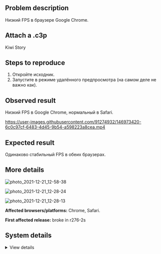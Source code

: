 ## Problem description

Низкий FPS в браузере Google Chrome.

## Attach a .c3p

Kiwi Story

## Steps to reproduce

1. Откройте исходник.
2. Запустите в режиме удалённого предпросмотра (на самом деле не важно как).

## Observed result

Низкий FPS в Google Chrome, нормальный в Safari.

https://user-images.githubusercontent.com/91274932/146973420-6c0c97cf-6483-4d45-9b54-a598223a8cea.mp4

## Expected result

Одинаково стабильный FPS в обеих браузерах.

## More details

![photo_2021-12-21_12-58-38](https://user-images.githubusercontent.com/91274932/146973373-536b049d-0470-4118-bd12-8fe11d96b422.jpg)

![photo_2021-12-21_12-28-24](https://user-images.githubusercontent.com/91274932/146973395-943d8878-005d-4b81-b5ec-07fbb0aaf8b3.jpg)

![photo_2021-12-21_12-28-13](https://user-images.githubusercontent.com/91274932/146973396-cdf7aa93-ae77-405b-9271-7f7c57033adc.jpg)

**Affected browsers/platforms:** Chrome, Safari.

**First affected release:** broke in r276-2s

## System details

<details><summary>View details</summary>

Platform information
Browser: Safari
Browser version: 15.2
Browser engine: WebKit
Context: browser
Operating system: Mac OS X
Operating system version: 10.15_7
Device type: desktop
Device pixel ratio: 1
Logical CPU cores: (unavailable, defaulting to 2)
Approx. device memory: (unavailable)
User agent: Mozilla/5.0 (Macintosh; Intel Mac OS X 10_15_7) AppleWebKit/605.1.15 (KHTML, like Gecko) Version/15.2 Safari/605.1.15
C3 release: r276.2 (stable)
Language setting: en-US
Local storage
Storage quota (approx): (status unavailable)
Storage usage (approx): (status unavailable)
Persistant storage: No
Browser support notes
This list contains missing features that are not required, but could improve performance or user experience if supported.
 • Rendering multiple on-screen Layout Views is slow in Safari due to bug 177132 (https://bugs.webkit.org/show_bug.cgi?id=177132)
 • CSS containment is not supported. Editor performance may be significantly degraded.
 • The <dialog> element is not supported. A polyfill is in use.
 • Web Animations are not supported. Animations are disabled.
 • WebGL 2+ is not supported. Rendering quality and features may be affected.
 • ImageBitmap is not supported. Texture loading performance may be degraded.
 • Idle callbacks are not supported. Background loading performance may be degraded.
 • Determining input device capabilities is not supported.
 • Storage quota estimate is unavailable.
WebGL information
Version string: WebGL 1.0
Numeric version: 1
Supports NPOT textures: partial
Supports GPU profiling: no
Supports highp precision: yes
Vendor: Apple Inc.
Renderer: Apple GPU
Major performance caveat: no
Maximum texture size: 8192
Point size range: 1 to 255.875
Extensions:
 • EXT_blend_minmax
 • EXT_sRGB
 • EXT_frag_depth
 • OES_texture_float
 • OES_texture_float_linear
 • OES_texture_half_float
 • OES_texture_half_float_linear
 • OES_standard_derivatives
 • EXT_shader_texture_lod
 • EXT_texture_compression_rgtc
 • EXT_texture_filter_anisotropic
 • OES_vertex_array_object
 • OES_element_index_uint
 • OES_fbo_render_mipmap
 • WEBGL_lose_context
 • WEBGL_compressed_texture_s3tc
 • WEBGL_compressed_texture_s3tc_srgb
 • WEBGL_depth_texture
 • WEBGL_draw_buffers
 • ANGLE_instanced_arrays
 • WEBGL_debug_shaders
 • WEBGL_debug_renderer_info
 • EXT_color_buffer_half_float
 • EXT_float_blend
 • WEBGL_color_buffer_float
 • KHR_parallel_shader_compile
 • WEBGL_multi_draw
Audio information
System sample rate: 44100 Hz
Output channels: 2
Output interpretation: speakers
Supported decode formats:
 • MPEG-4 AAC (audio/mp4; codecs=mp4a.40.5)
 • MP3 (audio/mpeg)
 • FLAC (audio/flac)
Supported encode formats:
 • MPEG-4 AAC (audio/mp4; codecs=mp4a.40.5)
Video information
Supported decode formats:
 • H.264 (video/mp4; codecs=avc1.42E01E)
Supported encode formats:
 • H.264 (video/mp4; codecs=avc1.42E01E)

</details>
